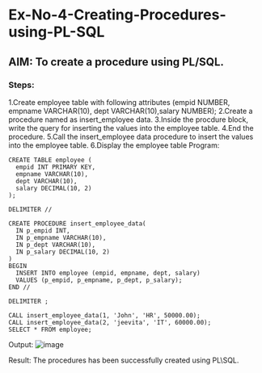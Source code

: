# Ex-No-4-Creating-Procedures-using-PL-SQL
## AIM: To create a procedure using PL/SQL.
### Steps:
1.Create employee table with following attributes (empid NUMBER, empname VARCHAR(10), dept VARCHAR(10),salary NUMBER);
2.Create a procedure named as insert_employee data.
3.Inside the procdure block, write the query for inserting the values into the employee table.
4.End the procedure.
5.Call the insert_employee data procedure to insert the values into the employee table.
6.Display the employee table
Program:
```
CREATE TABLE employee (
  empid INT PRIMARY KEY,
  empname VARCHAR(10),
  dept VARCHAR(10),
  salary DECIMAL(10, 2)
);
```
```
DELIMITER //

CREATE PROCEDURE insert_employee_data(
  IN p_empid INT,
  IN p_empname VARCHAR(10),
  IN p_dept VARCHAR(10),
  IN p_salary DECIMAL(10, 2)
)
BEGIN
  INSERT INTO employee (empid, empname, dept, salary)
  VALUES (p_empid, p_empname, p_dept, p_salary);
END //

DELIMITER ;
```
```
CALL insert_employee_data(1, 'John', 'HR', 50000.00);
CALL insert_employee_data(2, 'jeevita', 'IT', 60000.00);
SELECT * FROM employee;
```
Output:
![image](https://github.com/Jeevithaelumalai/Ex-No-4-Creating-Procedures-using-PL-SQL/assets/118708245/cfcbd780-5025-496b-8370-c90907ec97e4)

Result:
The procedures has been successfully created using PL\SQL.
